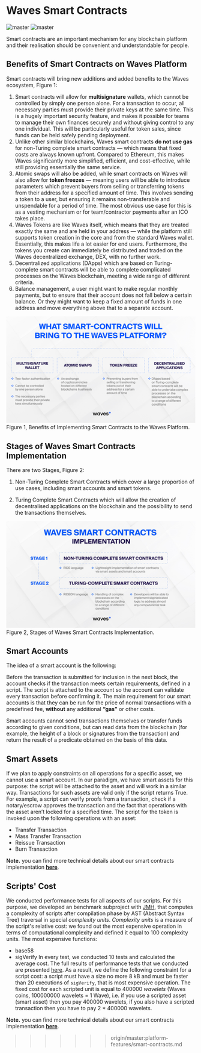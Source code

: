 # Waves Smart Contracts

![master](https://img.shields.io/badge/TESTNET-available-4bc51d.svg) ![master](https://img.shields.io/badge/node->%3D0.12.0-4bc51d.svg)

Smart contracts are an important mechanism for any blockchain platform and their realisation should be convenient and understandable for people.

## Benefits of Smart Contracts on Waves Platform

Smart contracts will bring new additions and added benefits to the Waves ecosystem, Figure 1:

1. Smart contracts will allow for **multisignature** wallets, which cannot be controlled by simply one person alone. For a transaction to occur, all necessary parties must provide their private keys at the same time. This is a hugely important security feature, and makes it possible for teams to manage their own finances securely and without giving control to any one individual. This will be particularly useful for token sales, since funds can be held safely pending deployment.
2. Unlike other similar blockchains, Waves smart contracts **do not use gas** for non-Turing complete smart contracts — which means that fixed costs are always known upfront. Compared to Ethereum, this makes Waves significantly more simplified, efficient, and cost-effective, while still providing essentially the same service.
3. Atomic swaps will also be added, while smart contracts on Waves will also allow for **token freezes** — meaning users will be able to introduce parameters which prevent buyers from selling or transferring tokens from their address for a specified amount of time. This involves sending a token to a user, but ensuring it remains non-transferable and unspendable for a period of time. The most obvious use case for this is as a vesting mechanism or for team/contractor payments after an ICO takes place.
4. Waves Tokens are like Waves itself, which means that they are treated exactly the same and are held in your address — while the platform still supports token creation in the core and from the standard Waves wallet. Essentially, this makes life a lot easier for end users. Furthermore, the tokens you create can immediately be distributed and traded on the Waves decentralized exchange, DEX, with no further work.
5. Decentralized applications \(DApps\) which are based on Turing-complete smart contracts will be able to complete complicated processes on the Waves blockchain, meeting a wide range of different criteria.
6. Balance management, a user might want to make regular monthly payments, but to ensure that their account does not fall below a certain balance. Or they might want to keep a fixed amount of funds in one address and move everything above that to a separate account.

![](/_assets/Benefits-of-Waves-Smart-Contracts.png)Figure 1, Benefits of Implementing Smart Contracts to the Waves Platform.

## Stages of Waves Smart Contracts Implementation

There are two Stages, Figure 2:

1. Non-Turing Complete Smart Contracts which cover a large proportion of use cases, including smart accounts and smart tokens.

2. Turing Complete Smart Contracts which will allow the creation of decentralised applications on the blockchain and the possibility to send the transactions themselves.

![](/_assets/Stages-of-Waves-Smart-Contracts-Implementation.png)Figure 2, Stages of Waves Smart Contracts Implementation.

## Smart Accounts

The idea of a smart account is the following:

Before the transaction is submitted for inclusion in the next block, the account checks if the transaction meets certain requirements, defined in a script. The script is attached to the account so the account can validate every transaction before confirming it. The main requirement for our smart accounts is that they can be run for the price of normal transactions with a predefined fee, **without** any additional **“gas”** or other costs.

Smart accounts cannot send transactions themselves or transfer funds according to given conditions, but can read data from the blockchain \(for example, the height of a block or signatures from the transaction\) and return the result of a predicate obtained on the basis of this data.

## Smart Assets

If we plan to apply constraints on all operations for a specific asset, we cannot use a smart account. In our paradigm, we have smart assets for this purpose: the script will be attached to the asset and will work in a similar way. Transactions for such assets are valid only if the script returns True. For example, a script can verify proofs from a transaction, check if a notary/escrow approves the transaction and the fact that operations with the asset aren’t locked for a specified time. The script for the token is invoked upon the following operations with an asset:

* Transfer Transaction
* Mass Transfer Transaction
* Reissue Transaction
* Burn Transaction

**Note.** you can find more technical details about our smart contracts implementation [**here**](/en/technical-details/waves-contracts-language-description.md).

## Scripts' Cost

We conducted performance tests for all aspects of our scripts. For this purpose, we developed an benchmark subproject with [JMH](http://openjdk.java.net/projects/code-tools/jmh/), that computes a complexity of scripts after compilation phase by AST \(Abstract Syntax Tree\) traversal in special _complexity units_. _Complexity units_ is a measure of the script's relative cost: we found out the most expensive operation in terms of computational complexity and defined it equal to 100 complexity units. The most expensive functions:

* base58
* sigVerify
  In every test, we conducted 10 tests and calculated the average cost. The full results of performance tests that we conducted are presented [here](/technical-details/waves-contracts-language-description/script-performance-tests.md).
  As a result, we define the following constraint for a script cost: a script must have a size no more 8 kB and must be faster than 20 executions of `sigVerify`, that is most expensive operation.
  The fixed cost for each scripted unit is equal to 400000 _wavelets_ \(Waves coins, 100000000 wavelets = 1 Wave\), i.e. if you use a scripted asset \(smart asset\) then you pay 400000 wavelets, if you also have a scripted transaction then you have to pay 2 \* 400000 wavelets. 

**Note.** you can find more technical details about our smart contracts implementation [**here**](/technical-details/waves-contracts-language-description.md).

> > > > > > > origin/master:platform-features/smart-contracts.md



